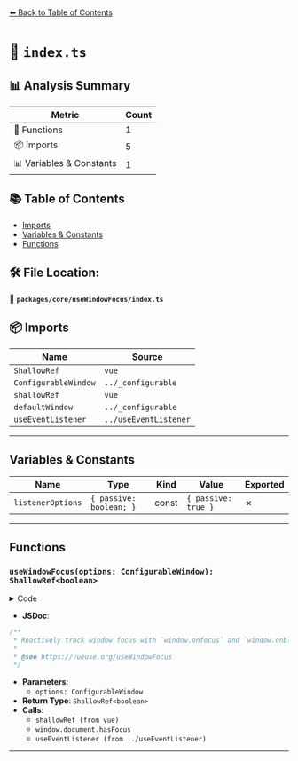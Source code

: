[⬅️ Back to Table of Contents](../../../index.md)

# 📄 `index.ts`

## 📊 Analysis Summary

| Metric | Count |
|--------|-------|
| 🔧 Functions | 1 |
| 📦 Imports | 5 |
| 📊 Variables & Constants | 1 |

## 📚 Table of Contents

- [Imports](#imports)
- [Variables & Constants](#variables-constants)
- [Functions](#functions)

## 🛠️ File Location:
📂 **`packages/core/useWindowFocus/index.ts`**

## 📦 Imports

| Name | Source |
|------|--------|
| `ShallowRef` | `vue` |
| `ConfigurableWindow` | `../_configurable` |
| `shallowRef` | `vue` |
| `defaultWindow` | `../_configurable` |
| `useEventListener` | `../useEventListener` |


---

## Variables & Constants

| Name | Type | Kind | Value | Exported |
|------|------|------|-------|----------|
| `listenerOptions` | `{ passive: boolean; }` | const | `{ passive: true }` | ✗ |


---

## Functions

### `useWindowFocus(options: ConfigurableWindow): ShallowRef<boolean>`

<details><summary>Code</summary>

```ts
export function useWindowFocus(options: ConfigurableWindow = {}): ShallowRef<boolean> {
  const { window = defaultWindow } = options
  if (!window)
    return shallowRef(false)

  const focused = shallowRef(window.document.hasFocus())

  const listenerOptions = { passive: true }

  useEventListener(window, 'blur', () => {
    focused.value = false
  }, listenerOptions)

  useEventListener(window, 'focus', () => {
    focused.value = true
  }, listenerOptions)

  return focused
}
```
</details>

- **JSDoc**:
```ts
/**
 * Reactively track window focus with `window.onfocus` and `window.onblur`.
 *
 * @see https://vueuse.org/useWindowFocus
 */
```

- **Parameters**:
  - `options: ConfigurableWindow`
- **Return Type**: `ShallowRef<boolean>`
- **Calls**:
  - `shallowRef (from vue)`
  - `window.document.hasFocus`
  - `useEventListener (from ../useEventListener)`

---